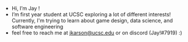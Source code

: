 -  Hi, I’m Jay !
-  I’m first year student at UCSC exploring a lot of different interests! Currently, I'm trying to learn about game design, data science, and software engineering
-  feel free to reach me at jkarson@ucsc.edu or on discord (Jay!#7919) :)

<!---
l0tad/l0tad is a ✨ special ✨ repository because its `README.md` (this file) appears on your GitHub profile.
You can click the Preview link to take a look at your changes.
--->
